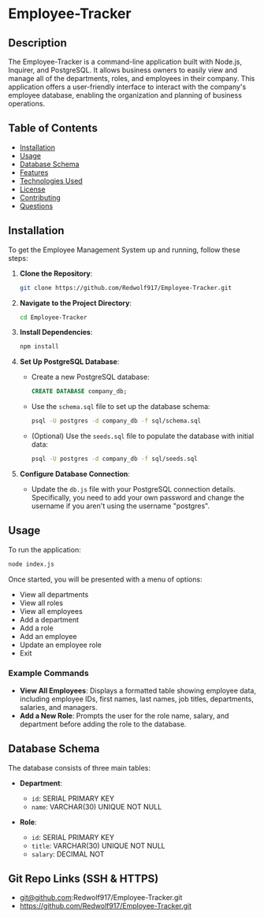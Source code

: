 # Employee-Tracker

## Description

The Employee-Tracker is a command-line application built with Node.js, Inquirer, and PostgreSQL. It allows business owners to easily view and manage all of the departments, roles, and employees in their company. This application offers a user-friendly interface to interact with the company's employee database, enabling the organization and planning of business operations.

## Table of Contents

- [Installation](#installation)
- [Usage](#usage)
- [Database Schema](#database-schema)
- [Features](#features)
- [Technologies Used](#technologies-used)
- [License](#license)
- [Contributing](#contributing)
- [Questions](#questions)

## Installation

To get the Employee Management System up and running, follow these steps:

1. **Clone the Repository**:
   ```bash
   git clone https://github.com/Redwolf917/Employee-Tracker.git
   ```

2. **Navigate to the Project Directory**:
   ```bash
   cd Employee-Tracker
   ```

3. **Install Dependencies**:
   ```bash
   npm install
   ```

4. **Set Up PostgreSQL Database**:
   - Create a new PostgreSQL database:
     ```sql
     CREATE DATABASE company_db;
     ```
   - Use the `schema.sql` file to set up the database schema:
     ```bash
     psql -U postgres -d company_db -f sql/schema.sql
     ```
   - (Optional) Use the `seeds.sql` file to populate the database with initial data:
     ```bash
     psql -U postgres -d company_db -f sql/seeds.sql
     ```

5. **Configure Database Connection**:
   - Update the `db.js` file with your PostgreSQL connection details. Specifically, you need to add your own password and change the username if you aren't using the username "postgres".

## Usage

To run the application:

```bash
node index.js
```

Once started, you will be presented with a menu of options:

- View all departments
- View all roles
- View all employees
- Add a department
- Add a role
- Add an employee
- Update an employee role
- Exit

### Example Commands

- **View All Employees**: Displays a formatted table showing employee data, including employee IDs, first names, last names, job titles, departments, salaries, and managers.
- **Add a New Role**: Prompts the user for the role name, salary, and department before adding the role to the database.

## Database Schema

The database consists of three main tables:

- **Department**:
  - `id`: SERIAL PRIMARY KEY
  - `name`: VARCHAR(30) UNIQUE NOT NULL

- **Role**:
  - `id`: SERIAL PRIMARY KEY
  - `title`: VARCHAR(30) UNIQUE NOT NULL
  - `salary`: DECIMAL NOT

## Git Repo Links (SSH & HTTPS)
 - git@github.com:Redwolf917/Employee-Tracker.git
 - https://github.com/Redwolf917/Employee-Tracker.git